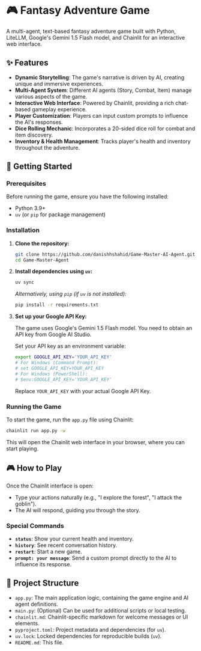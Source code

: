
# 🎮 Fantasy Adventure Game

A multi-agent, text-based fantasy adventure game built with Python, LiteLLM, Google's Gemini 1.5 Flash model, and Chainlit for an interactive web interface.

## ✨ Features

- **Dynamic Storytelling**: The game's narrative is driven by AI, creating unique and immersive experiences.
- **Multi-Agent System**: Different AI agents (Story, Combat, Item) manage various aspects of the game.
- **Interactive Web Interface**: Powered by Chainlit, providing a rich chat-based gameplay experience.
- **Player Customization**: Players can input custom prompts to influence the AI's responses.
- **Dice Rolling Mechanic**: Incorporates a 20-sided dice roll for combat and item discovery.
- **Inventory & Health Management**: Tracks player's health and inventory throughout the adventure.

## 🚀 Getting Started

### Prerequisites

Before running the game, ensure you have the following installed:

- Python 3.9+
- `uv` (or `pip` for package management)

### Installation

1.  **Clone the repository:**

    ```bash
    git clone https://github.com/danishhshahid/Game-Master-AI-Agent.git
    cd Game-Master-Agent
    ```

2.  **Install dependencies using `uv`:**

    ```bash
    uv sync
    ```

    *Alternatively, using `pip` (if `uv` is not installed):*

    ```bash
    pip install -r requirements.txt
    ```

3.  **Set up your Google API Key:**

    The game uses Google's Gemini 1.5 Flash model. You need to obtain an API key from Google AI Studio.

    Set your API key as an environment variable:

    ```bash
    export GOOGLE_API_KEY='YOUR_API_KEY'
    # For Windows (Command Prompt):
    # set GOOGLE_API_KEY=YOUR_API_KEY
    # For Windows (PowerShell):
    # $env:GOOGLE_API_KEY='YOUR_API_KEY'
    ```

    Replace `YOUR_API_KEY` with your actual Google API Key.

### Running the Game

To start the game, run the `app.py` file using Chainlit:

```bash
chainlit run app.py -w
```

This will open the Chainlit web interface in your browser, where you can start playing.

## 🎮 How to Play

Once the Chainlit interface is open:

-   Type your actions naturally (e.g., "I explore the forest", "I attack the goblin").
-   The AI will respond, guiding you through the story.

### Special Commands

-   **`status`**: Show your current health and inventory.
-   **`history`**: See recent conversation history.
-   **`restart`**: Start a new game.
-   **`prompt: your message`**: Send a custom prompt directly to the AI to influence its response.

## 📁 Project Structure

-   `app.py`: The main application logic, containing the game engine and AI agent definitions.
-   `main.py`: (Optional) Can be used for additional scripts or local testing.
-   `chainlit.md`: Chainlit-specific markdown for welcome messages or UI elements.
-   `pyproject.toml`: Project metadata and dependencies (for `uv`).
-   `uv.lock`: Locked dependencies for reproducible builds (`uv`).
-   `README.md`: This file.
